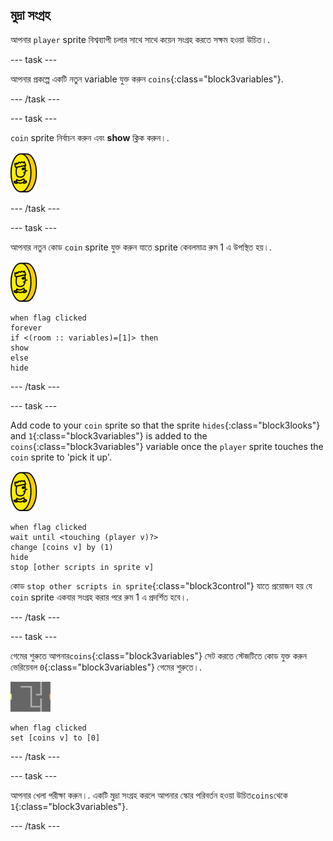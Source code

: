 ## মুদ্রা সংগ্রহ

আপনার `player` sprite বিশ্বব্যাপী চলার সাথে সাথে কয়েন সংগ্রহ করতে সক্ষম হওয়া উচিত।.

\--- task \---

আপনার প্রকল্পে একটি নতুন variable যুক্ত করুন `coins`{:class="block3variables"}.

\--- /task \---

\--- task \---

`coin` sprite নির্বাচন করুন এবং **show** ক্লিক করুন।.

![screenshot](images/coin.png)

\--- /task \---

\--- task \---

আপনার নতুন কোড `coin` sprite যুক্ত করুন যাতে sprite কেবলমাত্র রুম 1 এ উপস্থিত হয়।.

![screenshot](images/coin.png)

```blocks3
when flag clicked
forever
if <(room :: variables)=[1]> then
show
else
hide
```

\--- /task \---

\--- task \---

Add code to your `coin` sprite so that the sprite `hides`{:class="block3looks"} and `1`{:class="block3variables"} is added to the `coins`{:class="block3variables"} variable once the `player` sprite touches the `coin` sprite to 'pick it up'.

![coin](images/coin.png)

```blocks3
when flag clicked
wait until <touching (player v)?>
change [coins v] by (1)
hide
stop [other scripts in sprite v]
```

কোড `stop other scripts in sprite`{:class="block3control"} যাতে প্রয়োজন হয় যে `coin` sprite একবার সংগ্রহ করার পরে রুম 1 এ প্রদর্শিত হবে।.

\--- /task \---

\--- task \---

গেমের শুরুতে আপনার`coins`{:class="block3variables"} সেট করতে স্টেজটিতে কোড যুক্ত করুন ভেরিয়েবল `0`{:class="block3variables"} গেমের শুরুতে।.

![stage](images/stage.png)

```blocks3
when flag clicked
set [coins v] to [0]
```

\--- /task \---

\--- task \---

আপনার খেলা পরীক্ষা করুন।. একটি মুদ্রা সংগ্রহ করলে আপনার স্কোর পরিবর্তন হওয়া উচিত`coins`থেকে `1`{:class="block3variables"}.

\--- /task \---